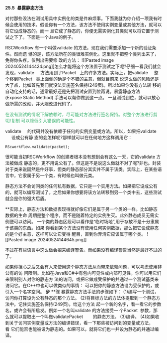 **25.5**  **暴露静态方法**

对付那些没法在测试用具中实例化的类是件麻烦事。下面我就为你介绍一项我有时候会使用的技术。假设你有一个方法，该方法不使用实例变量或其他方法，就可以将它设成静态的。而一 旦它成了静态的，你便无需实例化其类就可以将它置于测试之下了。下面是一个Java的例子。

RSCWorkflow 有一个叫做validate 的方法，现在我们需要添加一个新的验证条件。然而遗 憾的是，该方法所在的类很难实例化。这里就不把整个类列出来了，免得你头疼。仅列出需要修 改的方法：
![[Pasted image 20240524144424.png]]怎么才能将这个方法置于测试之下呢?仔细一看我们就会发现，validate     方法用到了Packet   上的许多方法。实际上，把validate     整个移到Packet   类上面倒的确是个不错的主意，但就目前来 说这么做的风险还是大了点，比如首先我们就没法实施签名保持(249页)。所以如果你没有方法转 移的自动化支持的话，通常最好还是先把测试安置到位再说。暴露静态方法(Expose Static Method) 手法可以帮你做到这一点。 一旦测试到位，就可以放心做所需的改动，并大胆改进代码了。

<span style="color: #3CB371;">在没有测试的情况下解依赖时，尽可能对方法进行签名保持。对整个方法进行剪切/复制 可以降低引入错误的可能性。</span>

validate     的代码并没有依赖于任何的实例变量或方法。所以，如果把validate      设成公有静 态的会怎样呢?那样就可以在任何地方这样调用它：

```
RScworkflow.validate(packet);
```

很可能当初RSCWorkflow 的创建者根本没有想到会有这么一天，它的validate 方法被做成 静态的，更不用说公有了。但这是不是说这么做就不对了呢?非也。封装对于类来说固然是件好事，但类的静态部分其实并不属于该类。实际上，在某些语言中，它隶属于另一个类，有时候也叫做元类。

静态方法不会访问类的任何私有数据，它只是一个实用方法。如果把它设成公有的，就可以编写测试了。之后如果你想要将该方法转移到另一个类中去，这些测试就会是你的强大后盾。

**实际上，静态方法和数据表现得就好像它们是属于另一个类的一样。比如静态数据的生命 周期是整个程序，而不是随着特定的实例生灭。此外静态成员无需实例便可以访问。
一个类的静态区段可以看作是“临时场地”,用于存放不是十分隶属于该类的东西。如果 你看到某个方法没有使用任何实例数据，那么把它设成静态的是个好主意，这样可以让它变得 醒目，直到你弄清它应该属于哪个类。
![[Pasted image 20240524144645.png]]

不过在有些语言中这么做会招来编译警告。而如果没有编译警告当然是最好不过的了。

如果你担心之后又会有人来使用这个静态方法从而带来依赖问题，可以考虑使用非公有的访 问限制。比如在Java和C#中有包内可见性或内部可见性，你可以用它们来限制别人对你的静态方 法的访问，或把它做成受保护的并通过一个测试基类来访问它。在C++中也可以做类似的事情： 可以把你的静态方法设为受保护的，或引入一个名字空间。
**步** **骤
暴露静态方法手法的步骤如下：
(1)编写一个测试，访问你打算设为公有静态的那个方法。
(2)将目标方法的方法体提取到一个静态方法中。记住实施签名保持(249页)。给这个方法 起一个新的名字，看一看它的参数名，或许会有所启发。例如一个名叫validate 的方法接受一 个Packet  参数，那么就可以提取出一个叫做validatePacket        的静态方法。
(3)编译。
(4)如果收到关于访问实例变量或方法的编译错误，看一下那些被访问到的变量或方法，看 它们能否也能被设为静态的。如果可以，就将它们也一并设为静态的并通过编译。

